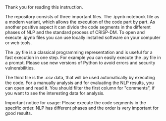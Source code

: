 Thank you for reading this instruction.

The repository consists of three important files. The .ipynb notebook file as a modern variant, which allows the execution of the code part by part. As another positive aspect it can divide the code segments in the different phases of NLP and the standard process of CRISP-DM. To open and execute .ipynb files you can use locally installed software on your computer or web tools.

The .py file is a classical programming representation and is useful for a fast execution in one step. For example you can easily execute the .py file in a prompt. Please use new versions of Python to avoid errors and security vulnerabilities.

The third file is the .csv data, that will be used automatically by executing the code. For a manually analysis and for evaluating the NLP results, you can open and read it. You should filter the first column for "comments", if you want to see the interesting data for analysis.

Important notice for usage: Please execute the code segments in the specific order. NLP has different phases and the order is very important for good results.
